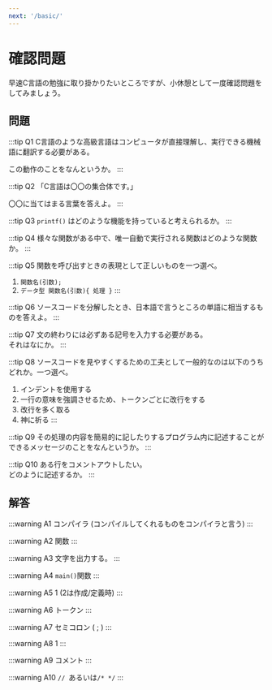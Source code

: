 ```yaml
---
next: '/basic/'
---
```

# 確認問題

早速C言語の勉強に取り掛かりたいところですが、小休憩として一度確認問題をしてみましょう。

## 問題

:::tip Q1
C言語のような高級言語はコンピュータが直接理解し、実行できる機械語に翻訳する必要がある。

この動作のことをなんというか。
:::

:::tip Q2
「C言語は〇〇の集合体です。」

〇〇に当てはまる言葉を答えよ。
:::

:::tip Q3
``printf()`` はどのような機能を持っていると考えられるか。
:::

:::tip Q4
様々な関数がある中で、唯一自動で実行される関数はどのような関数か。
:::

:::tip Q5
関数を呼び出すときの表現として正しいものを一つ選べ。

1. ``関数名(引数);``
2. ``データ型 関数名(引数){ 処理 }``
:::

:::tip Q6
ソースコードを分解したとき、日本語で言うところの単語に相当するものを答えよ。
:::

:::tip Q7
文の終わりには必ずある記号を入力する必要がある。</br>
それはなにか。
:::

:::tip Q8
ソースコードを見やすくするための工夫として一般的なのは以下のうちどれか。一つ選べ。

1. インデントを使用する
2. 一行の意味を強調させるため、トークンごとに改行をする
3. 改行を多く取る
4. 神に祈る
:::

:::tip Q9
その処理の内容を簡易的に記したりするプログラム内に記述することができるメッセージのことをなんというか。
:::

:::tip Q10
ある行をコメントアウトしたい。</br>
どのように記述するか。
:::

## 解答

:::warning A1
コンパイラ
(コンパイルしてくれるものをコンパイラと言う)
:::

:::warning A2
関数
:::

:::warning A3
文字を出力する。
:::

:::warning A4
``main()``関数
:::

:::warning A5
1
(2は作成/定義時)
:::

:::warning A6
トークン
:::

:::warning A7
セミコロン ( ; )
:::

:::warning A8
1
:::

:::warning A9
コメント
:::

:::warning A10
``// ``あるいは``/* */``
:::